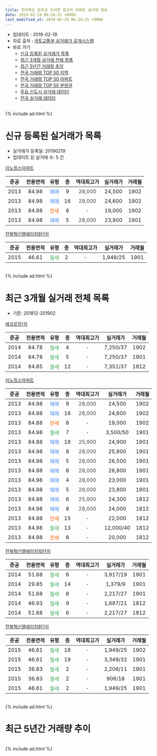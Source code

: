 ```yaml
---
title: 전라북도 완주군 이서면 갈산리 아파트 실거래 정보
date: 2019-02-19 06:24:31 +0900
last_modified_at: 2019-02-19 06:24:31 +0900
---
```


* 업데이트 : 2019-02-19
* 자료 출처 : [국토교통부 실거래가 공개시스템](http://rt.molit.go.kr)
* 바로 가기
    * [신규 등록된 실거래가 목록](#신규-등록된-실거래가-목록)
    * [최근 3개월 실거래 전체 목록](#최근-3개월-실거래-전체-목록)
    * [최근 5년간 거래량 추이](#최근-5년간-거래량-추이)
    * [전국 거래량 TOP 50 지역](https://inasie.github.io/apt-trade-info/최근-3개월-전국에서-가장-거래가-많이-발생한-지역)
    * [전국 거래량 TOP 50 아파트](https://inasie.github.io/apt-trade-info/최근-3개월-전국에서-가장-거래가-많이-발생한-아파트)
    * [전국 거래량 TOP 50 분양권](https://inasie.github.io/apt-trade-info/최근-3개월-전국에서-가장-거래가-많이-발생한-분양권)
    * [주요 신도시 실거래 데이터](https://inasie.github.io/apt-trade-info/주요-신도시)
    * [전국 실거래 데이터](https://inasie.github.io/apt-trade-info/전국)
<br>
{% include ad.html %}
<br>

# 신규 등록된 실거래가 목록
* 실거래가 등록일: 20190219
* 업데이트 된 실거래 수: 5 건


[이노힐스아파트](https://search.naver.com/search.naver?query=%EC%A0%84%EB%9D%BC%EB%B6%81%EB%8F%84+%EC%99%84%EC%A3%BC%EA%B5%B0+%EC%9D%B4%EC%84%9C%EB%A9%B4+%EA%B0%88%EC%82%B0%EB%A6%AC+%EC%9D%B4%EB%85%B8%ED%9E%90%EC%8A%A4%EC%95%84%ED%8C%8C%ED%8A%B8)

|준공|전용면적|유형|층|역대최고가|실거래가|거래월|
|:---:|:---:|:---:|:---:|:---:|:---:|:---:|
|2013|84.98|<span style="color:#4285f3">매매</span>|9|<span style="color:#444444">28,000</span>|24,500|1902|
|2013|84.98|<span style="color:#4285f3">매매</span>|16|<span style="color:#444444">28,000</span>|24,600|1902|
|2013|84.88|<span style="color:#ff5a00">전세</span>|8|<span style="color:#444444">-</span>|19,000|1902|
|2013|84.98|<span style="color:#4285f3">매매</span>|5|<span style="color:#444444">28,000</span>|23,800|1901|

[전북혁신엘에이치9단지](https://search.naver.com/search.naver?query=%EC%A0%84%EB%9D%BC%EB%B6%81%EB%8F%84+%EC%99%84%EC%A3%BC%EA%B5%B0+%EC%9D%B4%EC%84%9C%EB%A9%B4+%EA%B0%88%EC%82%B0%EB%A6%AC+%EC%A0%84%EB%B6%81%ED%98%81%EC%8B%A0%EC%97%98%EC%97%90%EC%9D%B4%EC%B9%989%EB%8B%A8%EC%A7%80)

|준공|전용면적|유형|층|역대최고가|실거래가|거래월|
|:---:|:---:|:---:|:---:|:---:|:---:|:---:|
|2015|46.61|<span style="color:#34a853">월세</span>|2|<span style="color:#444444">-</span>|1,949/25|1901|


<br>
{% include ad.html %}
<br>

# 최근 3개월 실거래 전체 목록
* 기준: 201812-201902


[에코르1단지](https://search.naver.com/search.naver?query=%EC%A0%84%EB%9D%BC%EB%B6%81%EB%8F%84+%EC%99%84%EC%A3%BC%EA%B5%B0+%EC%9D%B4%EC%84%9C%EB%A9%B4+%EA%B0%88%EC%82%B0%EB%A6%AC+%EC%97%90%EC%BD%94%EB%A5%B41%EB%8B%A8%EC%A7%80)

|준공|전용면적|유형|층|역대최고가|실거래가|거래월|
|:---:|:---:|:---:|:---:|:---:|:---:|:---:|
|2014|84.78|<span style="color:#34a853">월세</span>|4|<span style="color:#444444">-</span>|7,250/37|1902|
|2014|84.78|<span style="color:#34a853">월세</span>|5|<span style="color:#444444">-</span>|7,250/37|1901|
|2014|84.85|<span style="color:#34a853">월세</span>|12|<span style="color:#444444">-</span>|7,351/37|1812|

[이노힐스아파트](https://search.naver.com/search.naver?query=%EC%A0%84%EB%9D%BC%EB%B6%81%EB%8F%84+%EC%99%84%EC%A3%BC%EA%B5%B0+%EC%9D%B4%EC%84%9C%EB%A9%B4+%EA%B0%88%EC%82%B0%EB%A6%AC+%EC%9D%B4%EB%85%B8%ED%9E%90%EC%8A%A4%EC%95%84%ED%8C%8C%ED%8A%B8)

|준공|전용면적|유형|층|역대최고가|실거래가|거래월|
|:---:|:---:|:---:|:---:|:---:|:---:|:---:|
|2013|84.98|<span style="color:#4285f3">매매</span>|9|<span style="color:#444444">28,000</span>|24,500|1902|
|2013|84.98|<span style="color:#4285f3">매매</span>|16|<span style="color:#444444">28,000</span>|24,600|1902|
|2013|84.88|<span style="color:#ff5a00">전세</span>|8|<span style="color:#444444">-</span>|19,000|1902|
|2013|84.98|<span style="color:#34a853">월세</span>|7|<span style="color:#444444">-</span>|3,500/50|1901|
|2013|84.88|<span style="color:#4285f3">매매</span>|18|<span style="color:#444444">25,900</span>|24,900|1901|
|2013|84.98|<span style="color:#4285f3">매매</span>|8|<span style="color:#444444">28,000</span>|25,800|1901|
|2013|84.98|<span style="color:#4285f3">매매</span>|5|<span style="color:#444444">28,000</span>|26,500|1901|
|2013|84.98|<span style="color:#4285f3">매매</span>|8|<span style="color:#444444">28,000</span>|26,800|1901|
|2013|84.98|<span style="color:#4285f3">매매</span>|4|<span style="color:#444444">28,000</span>|23,000|1901|
|2013|84.98|<span style="color:#4285f3">매매</span>|5|<span style="color:#444444">28,000</span>|23,800|1901|
|2013|84.88|<span style="color:#4285f3">매매</span>|6|<span style="color:#444444">25,900</span>|24,300|1812|
|2013|84.98|<span style="color:#4285f3">매매</span>|8|<span style="color:#444444">28,000</span>|24,000|1812|
|2013|84.98|<span style="color:#ff5a00">전세</span>|15|<span style="color:#444444">-</span>|22,000|1812|
|2013|84.98|<span style="color:#34a853">월세</span>|13|<span style="color:#444444">-</span>|12,000/40|1812|
|2013|84.98|<span style="color:#ff5a00">전세</span>|8|<span style="color:#444444">-</span>|20,000|1812|

[전북혁신엘에이치10단지](https://search.naver.com/search.naver?query=%EC%A0%84%EB%9D%BC%EB%B6%81%EB%8F%84+%EC%99%84%EC%A3%BC%EA%B5%B0+%EC%9D%B4%EC%84%9C%EB%A9%B4+%EA%B0%88%EC%82%B0%EB%A6%AC+%EC%A0%84%EB%B6%81%ED%98%81%EC%8B%A0%EC%97%98%EC%97%90%EC%9D%B4%EC%B9%9810%EB%8B%A8%EC%A7%80)

|준공|전용면적|유형|층|역대최고가|실거래가|거래월|
|:---:|:---:|:---:|:---:|:---:|:---:|:---:|
|2014|51.68|<span style="color:#34a853">월세</span>|6|<span style="color:#444444">-</span>|3,917/19|1901|
|2014|29.85|<span style="color:#34a853">월세</span>|14|<span style="color:#444444">-</span>|1,379/9|1901|
|2014|51.68|<span style="color:#34a853">월세</span>|8|<span style="color:#444444">-</span>|2,217/27|1901|
|2014|46.93|<span style="color:#34a853">월세</span>|9|<span style="color:#444444">-</span>|1,687/21|1812|
|2014|51.68|<span style="color:#34a853">월세</span>|6|<span style="color:#444444">-</span>|2,217/27|1812|

[전북혁신엘에이치9단지](https://search.naver.com/search.naver?query=%EC%A0%84%EB%9D%BC%EB%B6%81%EB%8F%84+%EC%99%84%EC%A3%BC%EA%B5%B0+%EC%9D%B4%EC%84%9C%EB%A9%B4+%EA%B0%88%EC%82%B0%EB%A6%AC+%EC%A0%84%EB%B6%81%ED%98%81%EC%8B%A0%EC%97%98%EC%97%90%EC%9D%B4%EC%B9%989%EB%8B%A8%EC%A7%80)

|준공|전용면적|유형|층|역대최고가|실거래가|거래월|
|:---:|:---:|:---:|:---:|:---:|:---:|:---:|
|2015|46.61|<span style="color:#34a853">월세</span>|18|<span style="color:#444444">-</span>|1,949/25|1902|
|2015|46.61|<span style="color:#34a853">월세</span>|19|<span style="color:#444444">-</span>|3,349/32|1901|
|2015|36.83|<span style="color:#34a853">월세</span>|2|<span style="color:#444444">-</span>|2,206/11|1901|
|2015|36.83|<span style="color:#34a853">월세</span>|2|<span style="color:#444444">-</span>|906/18|1901|
|2015|46.61|<span style="color:#34a853">월세</span>|2|<span style="color:#444444">-</span>|1,949/25|1901|


<br>
{% include ad.html %}
<br>

# 최근 5년간 거래량 추이


<div style="width:100%;">
    <canvas id="deal_progress" height="200"></canvas>
</div>

<script>
new Chart(document.getElementById("deal_progress"), {
    type: 'line',
    data: {
        labels: ['201402','201403','201404','201405','201406','201407','201408','201409','201410','201411','201412','201501','201502','201503','201504','201505','201506','201507','201508','201509','201510','201511','201512','201601','201602','201603','201604','201605','201606','201607','201608','201609','201610','201611','201612','201701','201702','201703','201704','201705','201706','201707','201708','201709','201710','201711','201712','201801','201802','201803','201804','201805','201806','201807','201808','201809','201810','201811','201812','201901','201902'],
        datasets: [{
            label: '매매',
            pointRadius: 1,
            data: [4, 0, 1, 0, 0, 2, 0, 0, 2, 1, 1, 0, 2, 0, 1, 1, 3, 2, 0, 0, 1, 0, 2, 3, 3, 7, 2, 5, 6, 11, 8, 6, 3, 3, 2, 10, 6, 9, 7, 8, 7, 6, 5, 12, 6, 6, 2, 8, 3, 4, 2, 1, 4, 3, 4, 3, 8, 3, 2, 6, 2],
            borderColor: "rgba(255, 201, 14, 1)",
            backgroundColor: "rgba(255, 201, 14, 0.5)",
            fill: false,
            lineTension: 0
        },{
            label: '전월세',
            pointRadius: 1,
            data: [36, 14, 20, 11, 5, 29, 14, 4, 4, 3, 6, 14, 14, 21, 11, 3, 7, 12, 11, 5, 23, 28, 9, 12, 6, 14, 10, 10, 34, 42, 23, 3, 7, 5, 4, 3, 9, 38, 5, 3, 8, 7, 6, 4, 7, 28, 12, 10, 4, 13, 6, 10, 27, 49, 21, 4, 10, 2, 6, 9, 3],
            borderColor: "rgba(0, 141, 185, 1)",
            backgroundColor: "rgba(0, 141, 185, 0.5)",
            fill: false,
            lineTension: 0
        }
        ]
    },
    options: {
        responsive: true,
        title: {
            display: false
        },
        tooltips: {
            mode: 'index',
            intersect: false
        },
        hover: {
            mode: 'nearest',
            intersect: true
        },
        scales: {
            xAxes: [{
                display: true,
                scaleLabel: {
                    display: true,
                    labelString: '년/월'
                }
            }],
            yAxes: [{
                display: true,
                ticks: {
                    suggestedMin: 0,
                },
                scaleLabel: {
                    display: true,
                    labelString: '실거래 수'
                }
            }]
        }
    }
});

</script>


<br>
{% include ad.html %}
<br>

